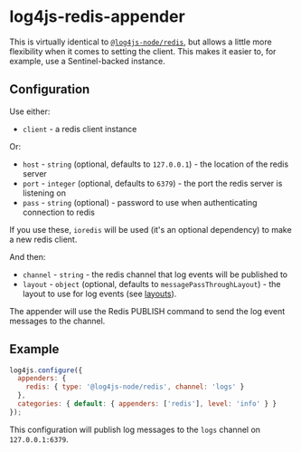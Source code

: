 # log4js-redis-appender

This is virtually identical to [`@log4js-node/redis`](https://github.com/log4js-node/redis), 
but allows a little more flexibility when it comes to setting the client. This makes it easier 
to, for example, use a Sentinel-backed instance. 

## Configuration

Use either:

* `client` - a redis client instance

Or:

* `host` - `string` (optional, defaults to `127.0.0.1`) - the location of the redis server
* `port` - `integer` (optional, defaults to `6379`) - the port the redis server is listening on
* `pass` - `string` (optional) - password to use when authenticating connection to redis

If you use these, `ioredis` will be used (it's an optional dependency) to make a new redis
client.

And then:

* `channel` - `string` - the redis channel that log events will be published to
* `layout` - `object` (optional, defaults to `messagePassThroughLayout`) - the layout to use for log events (see [layouts](layouts.md)).

The appender will use the Redis PUBLISH command to send the log event messages to the channel.

## Example

```javascript
log4js.configure({
  appenders: {
    redis: { type: '@log4js-node/redis', channel: 'logs' }
  },
  categories: { default: { appenders: ['redis'], level: 'info' } }
});
```

This configuration will publish log messages to the `logs` channel on `127.0.0.1:6379`.